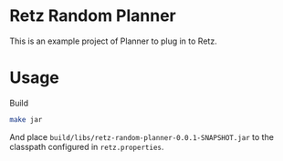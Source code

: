 # Retz Random Planner

This is an example project of Planner to plug in to Retz.

# Usage

Build

```sh
make jar
```

And place `build/libs/retz-random-planner-0.0.1-SNAPSHOT.jar`
to the classpath configured in `retz.properties`.
